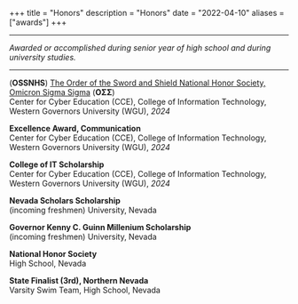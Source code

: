 +++
title = "Honors"
description = "Honors"
date = "2022-04-10"
aliases = ["awards"]
+++

---

*Awarded or accomplished during senior year of high school and during university studies.*

---

(**OSSNHS**) [The Order of the Sword and Shield National Honor Society, Omicron Sigma Sigma](https://www.securityhonorsociety.org/) (**ΟΣΣ**) \
Center for Cyber Education (CCE), College of Information Technology, Western Governors University (WGU), *2024*

**Excellence Award, Communication** \
Center for Cyber Education (CCE), College of Information Technology, Western Governors University (WGU), *2024*

**College of IT Scholarship** \
Center for Cyber Education (CCE), College of Information Technology, Western Governors University (WGU), *2024*

**Nevada Scholars Scholarship** \
(incoming freshmen) University, Nevada

**Governor Kenny C. Guinn Millenium Scholarship** \
(incoming freshmen) University, Nevada

**National Honor Society** \
High School, Nevada

**State Finalist (3rd), Northern Nevada** \
Varsity Swim Team, High School, Nevada